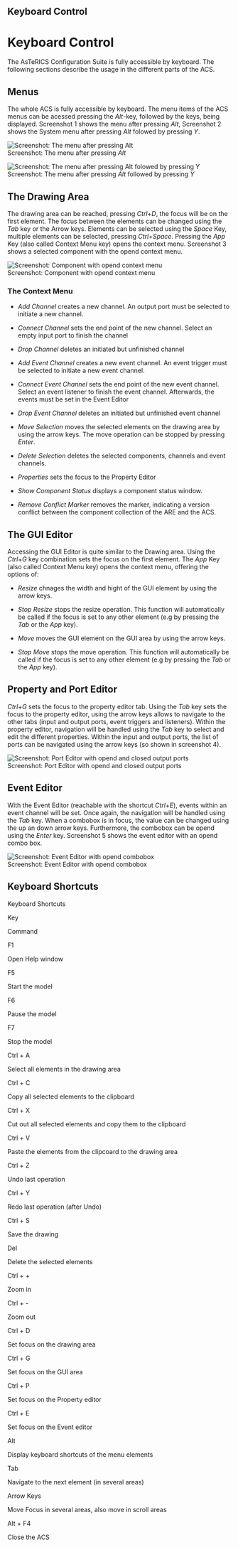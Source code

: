 ##

## Keyboard Control

# Keyboard Control

The AsTeRICS Configuration Suite is fully accessible by keyboard. The following sections describe the usage in the different parts of the ACS.

## Menus

The whole ACS is fully accessible by keyboard. The menu items of the ACS menus can be acessed pressing the _Alt_\-key, followed by the keys, being displayed. Screenshot 1 shows the menu after pressing _Alt_, Screenshot 2 shows the System menu after pressing _Alt_ folowed by pressing _Y_.

![Screenshot: The menu after pressing Alt](./img/keyboard-menu1.png "Screenshot: The menu after pressing Alt")  
Screenshot: The menu after pressing _Alt_

![Screenshot: The menu after pressing Alt folowed by pressing Y](./img/keyboard-menu2.png "Screenshot: The menu after pressing Alt folowed by pressing Y")  
Screenshot: The menu after pressing _Alt_ followed by pressing _Y_

## The Drawing Area

The drawing area can be reached, pressing _Ctrl_+_D_, the focus will be on the first element. The focus between the elements can be changed using the _Tab_ key or the Arrow keys. Elements can be selected using the _Space_ Key, multiple elements can be selected, pressing _Ctrl_+_Space_. Pressing the _App_ Key (also called Context Menu key) opens the context menu. Screenshot 3 shows a selected component with the opend context menu.

![Screenshot: Component with opend context menu](./img/keyboard-contextmenu.png "Screenshot: Component with opend context menu")  
Screenshot: Component with opend context menu

### The Context Menu

- _Add Channel_ creates a new channel. An output port must be selected to initiate a new channel.
- _Connect Channel_ sets the end point of the new channel. Select an empty input port to finish the channel
- _Drop Channel_ deletes an initiated but unfinished channel

- _Add Event Channel_ creates a new event channel. An event trigger must be selected to initiate a new event channel.
- _Connect Event Channel_ sets the end point of the new event channel. Select an event listener to finish the event channel. Afterwards, the events must be set in the Event Editor
- _Drop Event Channel_ deletes an initiated but unfinished event channel

- _Move Selection_ moves the selected elements on the drawing area by using the arrow keys. The move operation can be stopped by pressing _Enter_.
- _Delete Selection_ deletes the selected components, channels and event channels.
- _Properties_ sets the focus to the Property Editor
- _Show Component Status_ displays a component status window.
- _Remove Conflict Marker_ removes the marker, indicating a version conflict between the component collection of the ARE and the ACS.

## The GUI Editor

Accessing the GUI Editor is quite similar to the Drawing area. Using the _Ctrl_+_G_ key combination sets the focus on the first element. The _App_ Key (also called Context Menu key) opens the context menu, offering the options of:

- _Resize_ chnages the width and hight of the GUI element by using the arrow keys.
- _Stop Resize_ stops the resize operation. This function will automatically be called if the focus is set to any other element (e.g by pressing the _Tab_ or the _App_ key).

- _Move_ moves the GUI element on the GUI area by using the arrow keys.
- _Stop Move_ stops the move operation. This function will automatically be called if the focus is set to any other element (e.g by pressing the _Tab_ or the _App_ key).

## Property and Port Editor

_Ctrl_+_G_ sets the focus to the property editor tab. Using the _Tab_ key sets the focus to the property editor, using the arrow keys allows to navigate to the other tabs (input and output ports, event triggers and listeners). Within the property editor, navigation will be handled using the _Tab_ key to select and edit the different properties. Within the input and output ports, the list of ports can be navigated using the arrow keys (so shown in screenshot 4).

![Screenshot: Port Editor with opend and closed output ports](./img/keyboard-output_ports.png "Screenshot: Port Editor with opend and closed output ports")  
Screenshot: Port Editor with opend and closed output ports

## Event Editor

With the Event Editor (reachable with the shortcut _Ctrl_+_E_), events within an event channel will be set. Once again, the navigation will be handled using the _Tab_ key. When a combobox is in focus, the value can be changed using the up an down arrow keys. Furthermore, the combobox can be opend using the _Enter_ key. Screenshot 5 shows the event editor with an opend combo box.

![Screenshot: Event Editor with opend combobox](./img/keyboard-eventeditor.png "Screenshot: Event Editor with opend combobox")  
Screenshot: Event Editor with opend combobox

## Keyboard Shortcuts

Keyboard Shortcuts

Key

Command

F1

Open Help window

F5

Start the model

F6

Pause the model

F7

Stop the model

Ctrl + A

Select all elements in the drawing area

Ctrl + C

Copy all selected elements to the clipboard

Ctrl + X

Cut out all selected elements and copy them to the clipboard

Ctrl + V

Paste the elements from the clipcoard to the drawing area

Ctrl + Z

Undo last operation

Ctrl + Y

Redo last operation (after Undo)

Ctrl + S

Save the drawing

Del

Delete the selected elements

Ctrl + +

Zoom in

Ctrl + -

Zoom out

Ctrl + D

Set focus on the drawing area

Ctrl + G

Set focus on the GUI area

Ctrl + P

Set focus on the Property editor

Ctrl + E

Set focus on the Event editor

Alt

Display keyboard shortcuts of the menu elements

Tab

Navigate to the next element (in several areas)

Arrow Keys

Move Focus in several areas, also move in scroll areas

Alt + F4

Close the ACS
